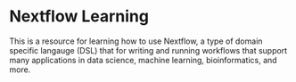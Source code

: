 # Nextflow Learning

This is a resource for learning how to use Nextflow, a type of domain specific 
langauge (DSL) that for writing and running workflows that support many applications 
in data science, machine learning, bioinformatics, and more.




